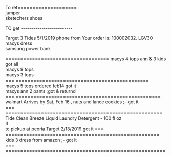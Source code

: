 
To ret====================   
jumper     
sketechers shoes 


TO get -------------------------


  

Target  3  Tides 5/1/2019
phone from Your order  is: 100002032. LGV30     
macys dress    
samsung  power bank      

===================================
macys  4 tops  ann & 3 kids   got all    
macys 9 tops   
macys 3 tops   
=== =============================================    
macys 5 tops  ordered feb14    got it  
macys ann  2 pants ;got & returnd   
=== =================================================    
walmart Arrives by Sat, Feb 16   , nuts and lance cookies ;- got it    
===  =====================================================   
Tide Clean Breeze Liquid Laundry Detergent - 100 fl oz     
3    
to pickup at peoria Target 
2/13/2019    got it 
===  ====================================================   
kids 3 dress from amazon ;- got it    
=== ======================================================    
